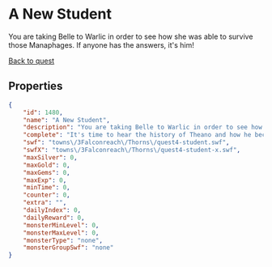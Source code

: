 # A New Student

You are taking Belle to Warlic in order to see how she was able to survive those Manaphages. If anyone has the answers, it's him!

[Back to quest](../quests.md)

## Properties

```json
{
    "id": 1480,
    "name": "A New Student",
    "description": "You are taking Belle to Warlic in order to see how she was able to survive those Manaphages. If anyone has the answers, it's him!",
    "complete": "It's time to hear the history of Theano and how he became the heartless man he is today.",
    "swf": "towns\/3Falconreach\/Thorns\/quest4-student.swf",
    "swfX": "towns\/3Falconreach\/Thorns\/quest4-student-x.swf",
    "maxSilver": 0,
    "maxGold": 0,
    "maxGems": 0,
    "maxExp": 0,
    "minTime": 0,
    "counter": 0,
    "extra": "",
    "dailyIndex": 0,
    "dailyReward": 0,
    "monsterMinLevel": 0,
    "monsterMaxLevel": 0,
    "monsterType": "none",
    "monsterGroupSwf": "none"
}
```


